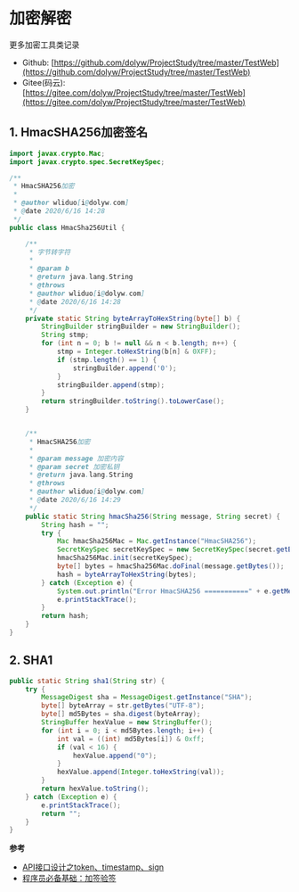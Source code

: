 # 加密解密

更多加密工具类记录

* Github: [https://github.com/dolyw/ProjectStudy/tree/master/TestWeb](https://github.com/dolyw/ProjectStudy/tree/master/TestWeb)
* Gitee(码云): [https://gitee.com/dolyw/ProjectStudy/tree/master/TestWeb](https://gitee.com/dolyw/ProjectStudy/tree/master/TestWeb)

## 1. HmacSHA256加密签名

```java
import javax.crypto.Mac;
import javax.crypto.spec.SecretKeySpec;

/**
 * HmacSHA256加密
 *
 * @author wliduo[i@dolyw.com]
 * @date 2020/6/16 14:28
 */
public class HmacSha256Util {

    /**
     * 字节转字符
     *
     * @param b
     * @return java.lang.String
     * @throws
     * @author wliduo[i@dolyw.com]
     * @date 2020/6/16 14:28
     */
    private static String byteArrayToHexString(byte[] b) {
        StringBuilder stringBuilder = new StringBuilder();
        String stmp;
        for (int n = 0; b != null && n < b.length; n++) {
            stmp = Integer.toHexString(b[n] & 0XFF);
            if (stmp.length() == 1) {
                stringBuilder.append('0');
            }
            stringBuilder.append(stmp);
        }
        return stringBuilder.toString().toLowerCase();
    }


    /**
     * HmacSHA256加密
     *
     * @param message 加密内容
	 * @param secret 加密私钥
     * @return java.lang.String
     * @throws
     * @author wliduo[i@dolyw.com]
     * @date 2020/6/16 14:29
     */
    public static String hmacSha256(String message, String secret) {
        String hash = "";
        try {
            Mac hmacSha256Mac = Mac.getInstance("HmacSHA256");
            SecretKeySpec secretKeySpec = new SecretKeySpec(secret.getBytes(), "HmacSHA256");
            hmacSha256Mac.init(secretKeySpec);
            byte[] bytes = hmacSha256Mac.doFinal(message.getBytes());
            hash = byteArrayToHexString(bytes);
        } catch (Exception e) {
            System.out.println("Error HmacSHA256 ===========" + e.getMessage());
            e.printStackTrace();
        }
        return hash;
    }
}
```

## 2. SHA1

```java
public static String sha1(String str) {
    try {
        MessageDigest sha = MessageDigest.getInstance("SHA");
        byte[] byteArray = str.getBytes("UTF-8");
        byte[] md5Bytes = sha.digest(byteArray);
        StringBuffer hexValue = new StringBuffer();
        for (int i = 0; i < md5Bytes.length; i++) {
            int val = ((int) md5Bytes[i]) & 0xff;
            if (val < 16) {
                hexValue.append("0");
            }
            hexValue.append(Integer.toHexString(val));
        }
        return hexValue.toString();
    } catch (Exception e) {
        e.printStackTrace();
        return "";
    }
}
```

**参考**

* [API接口设计之token、timestamp、sign](https://www.cnblogs.com/jurendage/p/12653865.html)
* [程序员必备基础：加签验签](https://mp.weixin.qq.com/s/puPTgherQ8H9GSoW3YLMpw)<!-- (https://github.com/whx123/JavaHome/blob/master/%E5%B7%A5%E4%BD%9C%E6%80%BB%E7%BB%93/%E5%A6%82%E4%BD%95%E8%AE%BE%E8%AE%A1%E4%B8%80%E4%B8%AA%E5%AE%89%E5%85%A8%E5%AF%B9%E5%A4%96%E7%9A%84%E6%8E%A5%E5%8F%A3%EF%BC%9F%E5%8A%A0%E7%AD%BE%E9%AA%8C%E7%AD%BE%E4%BA%86%E8%A7%A3%E4%B8%80%E4%B8%8B.md) -->
